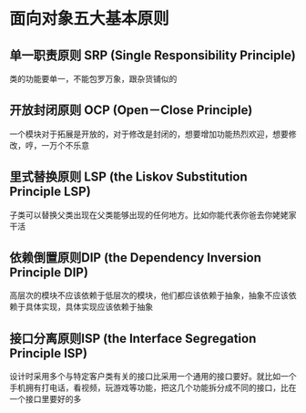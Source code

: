 # 面向对象五大基本原则

## 单一职责原则 SRP (Single Responsibility Principle)

类的功能要单一，不能包罗万象，跟杂货铺似的

## 开放封闭原则 OCP (Open－Close Principle)

一个模块对于拓展是开放的，对于修改是封闭的，想要增加功能热烈欢迎，想要修改，哼，一万个不乐意

## 里式替换原则 LSP (the Liskov Substitution Principle LSP)

子类可以替换父类出现在父类能够出现的任何地方。比如你能代表你爸去你姥姥家干活

## 依赖倒置原则DIP (the Dependency Inversion Principle DIP)

高层次的模块不应该依赖于低层次的模块，他们都应该依赖于抽象，抽象不应该依赖于具体实现，具体实现应该依赖于抽象

## 接口分离原则ISP (the Interface Segregation Principle ISP)

设计时采用多个与特定客户类有关的接口比采用一个通用的接口要好。就比如一个手机拥有打电话，看视频，玩游戏等功能，把这几个功能拆分成不同的接口，比在一个接口里要好的多



